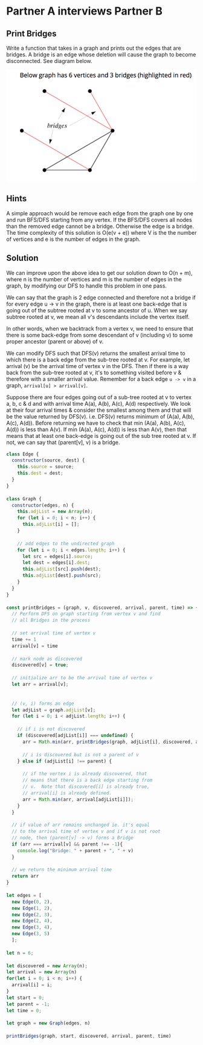 # Partner A interviews Partner B

## Print Bridges
Write a function that takes in a graph and prints out the edges that are bridges.  A bridge is an edge whose deletion will cause the graph to become disconnected.  See diagram below.

![](bridge.png)

## Hints
A simple approach would be remove each edge from the graph one by one and run BFS/DFS starting from any vertex.  If the BFS/DFS covers all nodes than the removed edge cannot be a bridge.  Otherwise the edge is a bridge.  The time complexity of this solution is O(e(v + e)) where V is the the number of vertices and e is the number of edges in the graph.

## Solution
We can improve upon the above idea to get our solution down to O(n + m), where n is the number of vertices and m is the number of edges in the graph, by modifying our DFS to handle this problem in one pass.

We can say that the graph is 2 edge connected and therefore not a bridge if for every edge u -> v in the graph, there is at least one back-edge that is going out of the subtree rooted at v to some ancestor of u.  When we say subtree rooted at v, we mean all v's descendants include the vertex itself.

In other words, when we backtrack from a vertex v, we need to ensure that there is some back-edge from some descendant of v (including v) to some proper ancestor (parent or above) of v.

We can modify DFS such that DFS(v) returns the smallest arrival time to which there is a back edge from the sub-tree rooted at v.  For example, let arrival (v) be the arrival time of vertex v in the DFS.  Then if there is a way back from the sub-tree rooted at v, it's to something visited before v & therefore with a smaller arrival value.  Remember for a back edge ```u -> v``` in a graph, ```arrival[u] > arrival[v]```.

Suppose there are four edges going out of a sub-tree rooted at v to vertex a, b, c & d and with arrival time A(a), A(b), A(c), A(d) respectively.  We look at their four arrival times & consider the smallest among them and that will be the value returned by DFS(v). i.e. DFS(v) returns minimum of (A(a), A(b), A(c), A(d)). Before returning we have to check that min (A(a), A(b), A(c), A(d)) is less than A(v).  If min (A(a), A(c), A(d)) is less than A(v), then that means that at least one back-edge is going out of the sub tree rooted at v.  If not, we can say that (parent[v], v) is a bridge.

``` javascript
class Edge {
  constructor(source, dest) {
    this.source = source;
    this.dest = dest;
  }
}

class Graph {
  constructor(edges, n) {
    this.adjList = new Array(n);
    for (let i = 0; i < n; i++) {
      this.adjList[i] = [];
    }

    // add edges to the undirected graph
    for (let i = 0; i < edges.length; i++) {
      let src = edges[i].source;
      let dest = edges[i].dest;
      this.adjList[src].push(dest);
      this.adjList[dest].push(src);
    }
  }
}

const printBridges = (graph, v, discovered, arrival, parent, time) => {
  // Perform DFS on graph starting from vertex v and find
  // all Bridges in the process

  // set arrival time of vertex v
  time += 1
  arrival[v] = time

  // mark node as discovered
  discovered[v] = true;

  // initialize arr to be the arrival time of vertex v
  let arr = arrival[v];


  // (v, i) forms an edge
  let adjList = graph.adjList[v];
  for (let i = 0; i < adjList.length; i++) {

    // if i is not discovered
    if (discovered[adjList[i]] === undefined) {
      arr = Math.min(arr, printBridges(graph, adjList[i], discovered, arrival, v, time))

      // i is discovered but is not a parent of v
    } else if (adjList[i] !== parent) {

      // if the vertex i is already discovered, that
      // means that there is a back edge starting from
      // v.  Note that discovered[i] is already true,
      // arrival[i] is already defined.
      arr = Math.min(arr, arrival[adjList[i]]);
    }
  }

  // if value of arr remains unchanged ie. it's equal
  // to the arrival time of vertex v and if v is not root
  // node, then (parent[v] -> v) forms a Bridge
  if (arr === arrival[v] && parent !== -1){
    console.log("Bridge: " + parent + ", " + v)
  }

  // we return the minimum arrival time
  return arr
}

let edges = [
  new Edge(0, 2),
  new Edge(1, 2),
  new Edge(2, 3),
  new Edge(2, 4),
  new Edge(3, 4),
  new Edge(3, 5)
  ];

let n = 6;

let discovered = new Array(n);
let arrival = new Array(n)
for(let i = 0; i < n; i++) {
  arrival[i] = i;
}
let start = 0;
let parent = -1;
let time = 0;

let graph = new Graph(edges, n)

printBridges(graph, start, discovered, arrival, parent, time)
```
